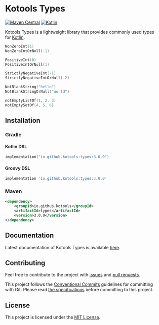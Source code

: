 # Kotools Types

[![Maven Central](https://img.shields.io/maven-central/v/io.github.kotools/types)](https://search.maven.org/artifact/io.github.kotools/types)
[![Kotlin](https://img.shields.io/badge/kotlin-1.5.31-blue.svg?logo=kotlin)][kotlin]

Kotools Types is a lightweight library that provides commonly used types for
[Kotlin].

```kotlin
NonZeroInt(1)
NonZeroIntOrNull(-1)

PositiveInt(0)
PositiveIntOrNull(1)

StrictlyNegativeInt(-1)
StrictlyNegativeIntOrNull(-2)

NotBlankString("hello")
NotBlankStringOrNull("world")

notEmptyListOf(1, 2, 3)
notEmptySetOf(4, 5, 6)
```

[kotlin]: https://kotlinlang.org

## Installation

### Gradle

#### Kotlin DSL

```kotlin
implementation("io.github.kotools:types:3.0.0")
```

#### Groovy DSL

```groovy
implementation 'io.github.kotools:types:3.0.0'
```

### Maven

```xml
<dependency>
    <groupId>io.github.kotools</groupId>
    <artifactId>types</artifactId>
    <version>3.0.0</version>
</dependency>
```

## Documentation

Latest documentation of Kotools Types is available
[here](https://kotools.github.io/types).

## Contributing

Feel free to contribute to the project with
[issues](https://github.com/kotools/types/issues) and
[pull requests](https://github.com/kotools/types/pulls).

This project follows the [Conventional Commits][conventional-commits] guidelines
for committing with Git.
Please read [the specifications][conventional-commits] before committing to this
project.

[conventional-commits]: https://www.conventionalcommits.org/en/v1.0.0/

## License

This project is licensed under the
[MIT License](https://choosealicense.com/licenses/mit).
